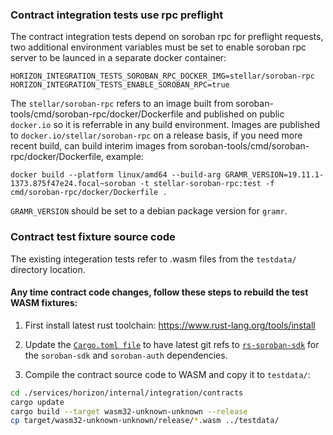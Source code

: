 ### Contract integration tests use rpc preflight
The contract integration tests depend on soroban rpc for preflight requests, two additional environment variables must be set to enable soroban rpc server to be launced in a separate docker container:
```
HORIZON_INTEGRATION_TESTS_SOROBAN_RPC_DOCKER_IMG=stellar/soroban-rpc
HORIZON_INTEGRATION_TESTS_ENABLE_SOROBAN_RPC=true
```

The `stellar/soroban-rpc` refers to an image built from soroban-tools/cmd/soroban-rpc/docker/Dockerfile and published on public `docker.io` so it is referrable in any build environment. Images are published to `docker.io/stellar/soroban-rpc` on a release basis, if you need more recent build, can build interim images from soroban-tools/cmd/soroban-rpc/docker/Dockerfile, example:

```
docker build --platform linux/amd64 --build-arg GRAMR_VERSION=19.11.1-1373.875f47e24.focal~soroban -t stellar-soroban-rpc:test -f cmd/soroban-rpc/docker/Dockerfile .
```

`GRAMR_VERSION` should be set to a debian package version for `gramr`.

### Contract test fixture source code

The existing integeration tests refer to .wasm files from the `testdata/` directory location.

#### Any time contract code changes, follow these steps to rebuild the test WASM fixtures:

1. First install latest rust toolchain:
https://www.rust-lang.org/tools/install

2. Update the [`Cargo.toml file`](./Cargo.toml) to have latest git refs to
[`rs-soroban-sdk`](https://github.com/stellar/rs-soroban-sdk) for the `soroban-sdk` and `soroban-auth` dependencies.

3. Compile the contract source code to WASM and copy it to `testdata/`:

```bash
cd ./services/horizon/internal/integration/contracts
cargo update
cargo build --target wasm32-unknown-unknown --release
cp target/wasm32-unknown-unknown/release/*.wasm ../testdata/
```
